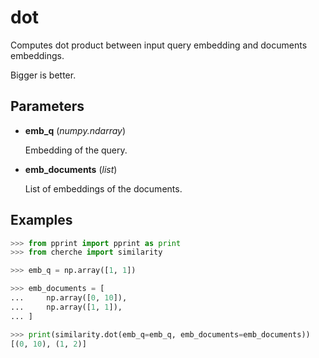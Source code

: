 # dot

Computes dot product between input query embedding and documents embeddings.

Bigger is better.

## Parameters

- **emb_q** (*numpy.ndarray*)

    Embedding of the query.

- **emb_documents** (*list*)

    List of embeddings of the documents.



## Examples

```python
>>> from pprint import pprint as print
>>> from cherche import similarity

>>> emb_q = np.array([1, 1])

>>> emb_documents = [
...     np.array([0, 10]),
...     np.array([1, 1]),
... ]

>>> print(similarity.dot(emb_q=emb_q, emb_documents=emb_documents))
[(0, 10), (1, 2)]
```

